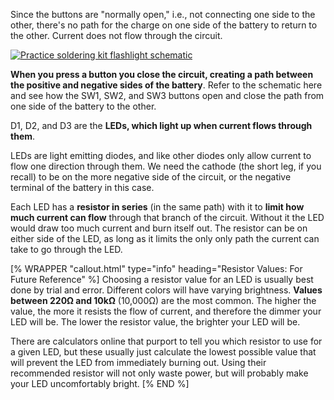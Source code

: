 Since the buttons are "normally open," i.e., not connecting one side to the other, there's no path for the charge on one side of the battery to return to the other. Current does not flow through the circuit.

<a data-fancybox href="/img/practice/schematic-practice.png">
  <img class="float-md-img" style="max-width:300px;" src="/img/practice/schematic-practice.png" alt="Practice soldering kit flashlight schematic" />
</a>

**When you press a button you close the circuit, creating a path between the positive and negative sides of the battery**. Refer to the schematic here and see how the SW1, SW2, and SW3 buttons open and close the path from one side of the battery to the other.

D1, D2, and D3 are the **LEDs, which light up when current flows through them**.

LEDs are light emitting diodes, and like other diodes only allow current to flow one direction through them. We need the cathode (the short leg, if you recall) to be on the more negative side of the circuit, or the negative terminal of the battery in this case.

Each LED has a **resistor in series** (in the same path) with it to **limit how much current can flow** through that branch of the circuit. Without it the LED would draw too much current and burn itself out. The resistor can be on either side of the LED, as long as it limits the only only path the current can take to go through the LED.

[% WRAPPER "callout.html" type="info" heading="Resistor Values: For Future Reference" %]
Choosing a resistor value for an LED is usually best done by trial and error. Different colors will have varying brightness. **Values between 220Ω and 10kΩ** (10,000Ω) are the most common. The higher the value, the more it resists the flow of current, and therefore the dimmer your LED will be. The lower the resistor value, the brighter your LED will be.

There are calculators online that purport to tell you which resistor to use for a given LED, but these usually just calculate the lowest possible value that will prevent the LED from immediately burning out. Using their recommended resistor will not only waste power, but will probably make your LED uncomfortably bright.
[% END %]
